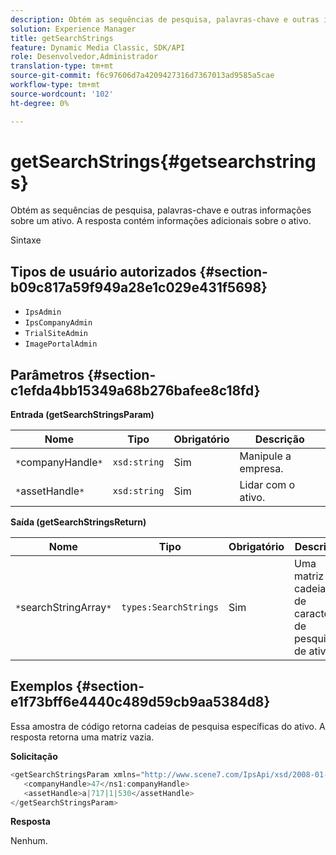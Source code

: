 ```yaml
---
description: Obtém as sequências de pesquisa, palavras-chave e outras informações sobre um ativo. A resposta contém informações adicionais sobre o ativo.
solution: Experience Manager
title: getSearchStrings
feature: Dynamic Media Classic, SDK/API
role: Desenvolvedor,Administrador
translation-type: tm+mt
source-git-commit: f6c97606d7a4209427316d7367013ad9585a5cae
workflow-type: tm+mt
source-wordcount: '102'
ht-degree: 0%

---
```



# getSearchStrings{#getsearchstrings}

Obtém as sequências de pesquisa, palavras-chave e outras informações sobre um ativo. A resposta contém informações adicionais sobre o ativo.

Sintaxe

## Tipos de usuário autorizados {#section-b09c817a59f949a28e1c029e431f5698}

* `IpsAdmin`
* `IpsCompanyAdmin`
* `TrialSiteAdmin`
* `ImagePortalAdmin`

## Parâmetros {#section-c1efda4bb15349a68b276bafee8c18fd}

**Entrada (getSearchStringsParam)**

| Nome | Tipo | Obrigatório | Descrição |
|---|---|---|---|
| `*`companyHandle`*` | `xsd:string` | Sim | Manipule a empresa. |
| `*`assetHandle`*` | `xsd:string` | Sim | Lidar com o ativo. |

**Saída (getSearchStringsReturn)**

| Nome | Tipo | Obrigatório | Descrição |
|---|---|---|---|
| `*`searchStringArray`*` | `types:SearchStrings` | Sim | Uma matriz de cadeias de caracteres de pesquisa de ativos. |

## Exemplos {#section-e1f73bff6e4440c489d59cb9aa5384d8}

Essa amostra de código retorna cadeias de pesquisa específicas do ativo. A resposta retorna uma matriz vazia.

**Solicitação**

```java
<getSearchStringsParam xmlns="http://www.scene7.com/IpsApi/xsd/2008-01-15">
   <companyHandle>47</ns1:companyHandle>
   <assetHandle>a|717|1|530</assetHandle>
</getSearchStringsParam>
```

**Resposta**

Nenhum.
